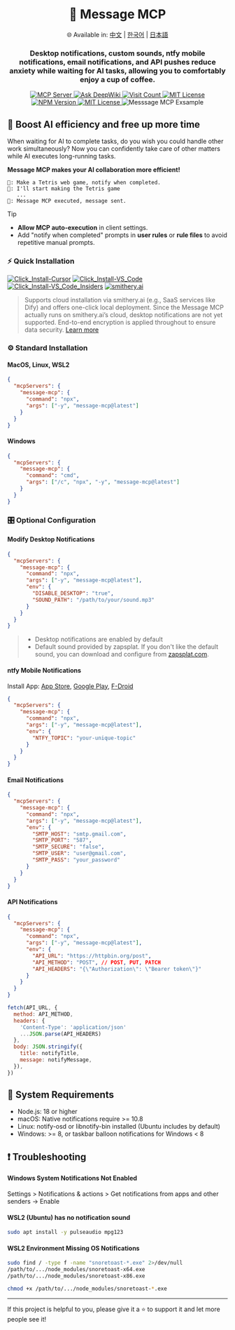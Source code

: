 <div align="center">
  <h1>💬 Message MCP</h1>
  <p>
    🌐 Available in:
    <a href="README.zh.md">中文</a> |
    <a href="README.ko.md">한국어</a> |
    <a href="README.ja.md">日本語</a>
  </p>
  <h3>Desktop notifications, custom sounds, ntfy mobile notifications, email notifications, and API pushes reduce anxiety while waiting for AI tasks, allowing you to comfortably enjoy a cup of coffee.</h3>
  <a href="https://modelcontextprotocol.io">
    <img src="https://img.shields.io/badge/MCP-Server-gold?labelColor=wheat&color=limegreen" title="MCP Server"/>
  </a>
  <a href="https://deepwiki.com/gimjin/message-mcp">
    <img src="https://deepwiki.com/badge.svg" alt="Ask DeepWiki">
  </a>
  <a href="https://dash.cloudflare.com">
    <img src="https://message-mcp-werker.kimseongrim.workers.dev/visit-count.svg?v=5" title="Visit Count"/>
  </a>
  <a href="https://github.com/gimjin/message-mcp/blob/main/.github/workflows/ci.yml">
    <img src="https://img.shields.io/github/actions/workflow/status/gimjin/message-mcp/ci.yml" alt="MIT License">
  </a>
  <a href="https://www.npmjs.com/package/message-mcp">
    <img src="https://img.shields.io/npm/v/message-mcp" alt="NPM Version">
  </a>
  <a href="https://github.com/gimjin/message-mcp/blob/main/LICENSE">
    <img src="https://img.shields.io/github/license/gimjin/message-mcp" alt="MIT License">
  </a>
  <img src="https://s2.loli.net/2025/08/01/29msh4TAULFgGkn.webp" alt="Messsage MCP Exsample">
</div>

## 🚀 Boost AI efficiency and free up more time

When waiting for AI to complete tasks, do you wish you could handle other work simultaneously? Now you can confidently take care of other matters while AI executes long-running tasks.

**Message MCP makes your AI collaboration more efficient!**

```text
🧑: Make a Tetris web game, notify when completed.
🤖: I'll start making the Tetris game
   ...
💬: Message MCP executed, message sent.
```

> [!TIP]
>
> - **Allow MCP auto-execution** in client settings.
> - Add "notify when completed" prompts in **user rules** or **rule files** to avoid repetitive manual prompts.

### ⚡️ Quick Installation

[![Click_Install-Cursor](https://img.shields.io/badge/Click_Install-Cursor-171717)](https://cursor.com/install-mcp?name=message-mcp&config=eyJjb21tYW5kIjogIm5weCIsImFyZ3MiOiBbIm1lc3NhZ2UtbWNwQGxhdGVzdCJdfQ==) [![Click_Install-VS_Code](https://img.shields.io/badge/Click_Install-VS_Code-0098FF)](https://insiders.vscode.dev/redirect?url=vscode:mcp/install?{%22name%22:%22message-mcp%22,%22command%22:%22npx%22,%22args%22:[%22message-mcp@latest%22]}) [![Click_Install-VS_Code_Insiders](https://img.shields.io/badge/Click_Install-VS_Code_Insiders-24bfa5)](https://insiders.vscode.dev/redirect?url=vscode-insiders:mcp/install?{%22name%22:%22message-mcp%22,%22command%22:%22npx%22,%22args%22:[%22message-mcp@latest%22]}) [![smithery.ai](https://smithery.ai/badge/@gimjin/message-mcp)](https://smithery.ai/server/@gimjin/message-mcp)

> Supports cloud installation via smithery.ai (e.g., SaaS services like Dify) and offers one-click local deployment. Since the Message MCP actually runs on smithery.ai’s cloud, desktop notifications are not yet supported. End-to-end encryption is applied throughout to ensure data security. [Learn more](https://smithery.ai/docs/getting_started/quickstart_connect#one-click-connect-to-smithery-servers)

### ⚙️ Standard Installation

#### MacOS, Linux, WSL2

```json
{
  "mcpServers": {
    "message-mcp": {
      "command": "npx",
      "args": ["-y", "message-mcp@latest"]
    }
  }
}
```

#### Windows

```json
{
  "mcpServers": {
    "message-mcp": {
      "command": "cmd",
      "args": ["/c", "npx", "-y", "message-mcp@latest"]
    }
  }
}
```

### 🎛️ Optional Configuration

#### Modify Desktop Notifications

```json
{
  "mcpServers": {
    "message-mcp": {
      "command": "npx",
      "args": ["-y", "message-mcp@latest"],
      "env": {
        "DISABLE_DESKTOP": "true",
        "SOUND_PATH": "/path/to/your/sound.mp3"
      }
    }
  }
}
```

> - Desktop notifications are enabled by default
> - Default sound provided by zapsplat. If you don't like the default sound, you can download and configure from [zapsplat.com](https://zapsplat.com/).

#### ntfy Mobile Notifications

Install App: [App Store](https://apps.apple.com/us/app/ntfy/id1625396347), [Google Play](https://play.google.com/store/apps/details?id=io.heckel.ntfy), [F-Droid](https://f-droid.org/en/packages/io.heckel.ntfy/)

```json
{
  "mcpServers": {
    "message-mcp": {
      "command": "npx",
      "args": ["-y", "message-mcp@latest"],
      "env": {
        "NTFY_TOPIC": "your-unique-topic"
      }
    }
  }
}
```

#### Email Notifications

```json
{
  "mcpServers": {
    "message-mcp": {
      "command": "npx",
      "args": ["-y", "message-mcp@latest"],
      "env": {
        "SMTP_HOST": "smtp.gmail.com",
        "SMTP_PORT": "587",
        "SMTP_SECURE": "false",
        "SMTP_USER": "user@gmail.com",
        "SMTP_PASS": "your_password"
      }
    }
  }
}
```

#### API Notifications

```json
{
  "mcpServers": {
    "message-mcp": {
      "command": "npx",
      "args": ["-y", "message-mcp@latest"],
      "env": {
        "API_URL": "https://httpbin.org/post",
        "API_METHOD": "POST", // POST, PUT, PATCH
        "API_HEADERS": "{\"Authorization\": \"Bearer token\"}"
      }
    }
  }
}
```

```javascript
fetch(API_URL, {
  method: API_METHOD,
  headers: {
    'Content-Type': 'application/json'
    ...JSON.parse(API_HEADERS)
  },
  body: JSON.stringify({
    title: notifyTitle,
    message: notifyMessage,
  }),
})
```

## 📌 System Requirements

- Node.js: 18 or higher
- macOS: Native notifications require >= 10.8
- Linux: notify-osd or libnotify-bin installed (Ubuntu includes by default)
- Windows: >= 8, or taskbar balloon notifications for Windows < 8

## ❗️ Troubleshooting

#### Windows System Notifications Not Enabled

Settings > Notifications & actions > Get notifications from apps and other senders → Enable

#### WSL2 (Ubuntu) has no notification sound

```bash
sudo apt install -y pulseaudio mpg123
```

#### WSL2 Environment Missing OS Notifications

```bash
sudo find / -type f -name "snoretoast-*.exe" 2>/dev/null
/path/to/.../node_modules/snoretoast-x64.exe
/path/to/.../node_modules/snoretoast-x86.exe

chmod +x /path/to/.../node_modules/snoretoast-*.exe
```

---

If this project is helpful to you, please give it a ⭐️ to support it and let more people see it!
